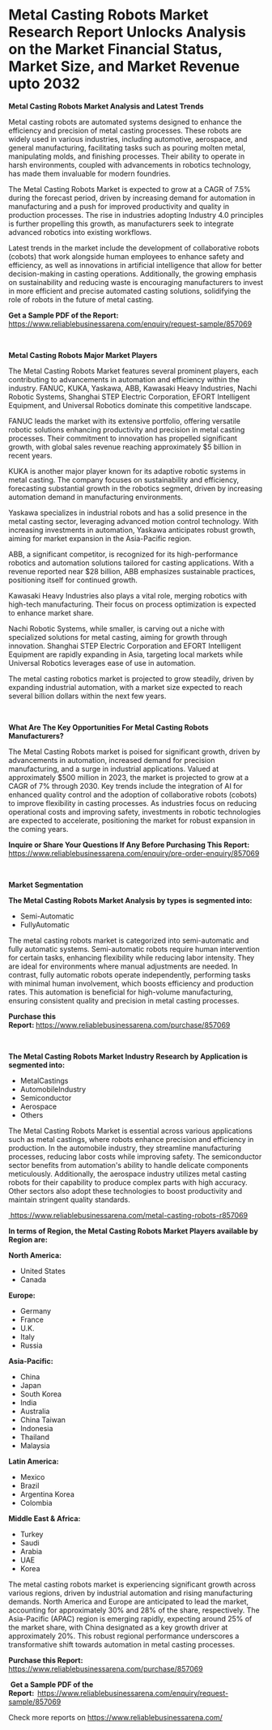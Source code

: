 <p><h1>Metal Casting Robots Market Research Report Unlocks Analysis on the Market Financial Status, Market Size, and Market Revenue upto 2032</h1></p><p><strong>Metal Casting Robots Market Analysis and Latest Trends</strong></p>
<p><p>Metal casting robots are automated systems designed to enhance the efficiency and precision of metal casting processes. These robots are widely used in various industries, including automotive, aerospace, and general manufacturing, facilitating tasks such as pouring molten metal, manipulating molds, and finishing processes. Their ability to operate in harsh environments, coupled with advancements in robotics technology, has made them invaluable for modern foundries.</p><p>The Metal Casting Robots Market is expected to grow at a CAGR of 7.5% during the forecast period, driven by increasing demand for automation in manufacturing and a push for improved productivity and quality in production processes. The rise in industries adopting Industry 4.0 principles is further propelling this growth, as manufacturers seek to integrate advanced robotics into existing workflows.</p><p>Latest trends in the market include the development of collaborative robots (cobots) that work alongside human employees to enhance safety and efficiency, as well as innovations in artificial intelligence that allow for better decision-making in casting operations. Additionally, the growing emphasis on sustainability and reducing waste is encouraging manufacturers to invest in more efficient and precise automated casting solutions, solidifying the role of robots in the future of metal casting.</p></p>
<p><strong>Get a Sample PDF of the Report:&nbsp;</strong> <a href="https://www.reliablebusinessarena.com/enquiry/request-sample/857069?utm_campaign=2106&utm_medium=2&utm_source=Github&utm_content=ia&utm_term=16022025&utm_id=metal-casting-robots">https://www.reliablebusinessarena.com/enquiry/request-sample/857069</a></p>
<p>&nbsp;</p>
<p><strong>Metal Casting Robots Major Market Players</strong></p>
<p><p>The Metal Casting Robots Market features several prominent players, each contributing to advancements in automation and efficiency within the industry. FANUC, KUKA, Yaskawa, ABB, Kawasaki Heavy Industries, Nachi Robotic Systems, Shanghai STEP Electric Corporation, EFORT Intelligent Equipment, and Universal Robotics dominate this competitive landscape.</p><p>FANUC leads the market with its extensive portfolio, offering versatile robotic solutions enhancing productivity and precision in metal casting processes. Their commitment to innovation has propelled significant growth, with global sales revenue reaching approximately $5 billion in recent years.</p><p>KUKA is another major player known for its adaptive robotic systems in metal casting. The company focuses on sustainability and efficiency, forecasting substantial growth in the robotics segment, driven by increasing automation demand in manufacturing environments.</p><p>Yaskawa specializes in industrial robots and has a solid presence in the metal casting sector, leveraging advanced motion control technology. With increasing investments in automation, Yaskawa anticipates robust growth, aiming for market expansion in the Asia-Pacific region.</p><p>ABB, a significant competitor, is recognized for its high-performance robotics and automation solutions tailored for casting applications. With a revenue reported near $28 billion, ABB emphasizes sustainable practices, positioning itself for continued growth.</p><p>Kawasaki Heavy Industries also plays a vital role, merging robotics with high-tech manufacturing. Their focus on process optimization is expected to enhance market share.</p><p>Nachi Robotic Systems, while smaller, is carving out a niche with specialized solutions for metal casting, aiming for growth through innovation. Shanghai STEP Electric Corporation and EFORT Intelligent Equipment are rapidly expanding in Asia, targeting local markets while Universal Robotics leverages ease of use in automation.</p><p>The metal casting robotics market is projected to grow steadily, driven by expanding industrial automation, with a market size expected to reach several billion dollars within the next few years.</p></p>
<p>&nbsp;</p>
<p><strong>What Are The Key Opportunities For Metal Casting Robots Manufacturers?</strong></p>
<p><p>The Metal Casting Robots market is poised for significant growth, driven by advancements in automation, increased demand for precision manufacturing, and a surge in industrial applications. Valued at approximately $500 million in 2023, the market is projected to grow at a CAGR of 7% through 2030. Key trends include the integration of AI for enhanced quality control and the adoption of collaborative robots (cobots) to improve flexibility in casting processes. As industries focus on reducing operational costs and improving safety, investments in robotic technologies are expected to accelerate, positioning the market for robust expansion in the coming years.</p></p>
<p><strong>Inquire or Share Your Questions If Any Before Purchasing This Report:</strong> <a href="https://www.reliablebusinessarena.com/enquiry/pre-order-enquiry/857069?utm_campaign=2106&utm_medium=2&utm_source=Github&utm_content=ia&utm_term=16022025&utm_id=metal-casting-robots">https://www.reliablebusinessarena.com/enquiry/pre-order-enquiry/857069</a></p>
<p>&nbsp;</p>
<p><strong>Market Segmentation</strong></p>
<p><strong>The Metal Casting Robots Market Analysis by types is segmented into:</strong></p>
<p><ul><li>Semi-Automatic</li><li>FullyAutomatic</li></ul></p>
<p><p>The metal casting robots market is categorized into semi-automatic and fully automatic systems. Semi-automatic robots require human intervention for certain tasks, enhancing flexibility while reducing labor intensity. They are ideal for environments where manual adjustments are needed. In contrast, fully automatic robots operate independently, performing tasks with minimal human involvement, which boosts efficiency and production rates. This automation is beneficial for high-volume manufacturing, ensuring consistent quality and precision in metal casting processes.</p></p>
<p><strong>Purchase this Report:&nbsp;</strong><a href="https://www.reliablebusinessarena.com/purchase/857069?utm_campaign=2106&utm_medium=2&utm_source=Github&utm_content=ia&utm_term=16022025&utm_id=metal-casting-robots">https://www.reliablebusinessarena.com/purchase/857069</a></p>
<p>&nbsp;</p>
<p><strong>The Metal Casting Robots Market Industry Research by Application is segmented into:</strong></p>
<p><ul><li>MetalCastings</li><li>AutomobileIndustry</li><li>Semiconductor</li><li>Aerospace</li><li>Others</li></ul></p>
<p><p>The Metal Casting Robots Market is essential across various applications such as metal castings, where robots enhance precision and efficiency in production. In the automobile industry, they streamline manufacturing processes, reducing labor costs while improving safety. The semiconductor sector benefits from automation's ability to handle delicate components meticulously. Additionally, the aerospace industry utilizes metal casting robots for their capability to produce complex parts with high accuracy. Other sectors also adopt these technologies to boost productivity and maintain stringent quality standards.</p></p>
<p><a href="https://www.reliablebusinessarena.com/metal-casting-robots-r857069?utm_campaign=2106&utm_medium=2&utm_source=Github&utm_content=ia&utm_term=16022025&utm_id=metal-casting-robots">&nbsp;https://www.reliablebusinessarena.com/metal-casting-robots-r857069</a></p>
<p><strong>In terms of Region, the Metal Casting Robots Market Players available by Region are:</strong></p>
<p>
    <p> <strong> North America: </strong>
        <ul>
            <li>United States</li>
            <li>Canada</li>
        </ul>
        </p> 
    <p> <strong> Europe: </strong>
        <ul>
            <li>Germany</li>
            <li>France</li>
            <li>U.K.</li>
            <li>Italy</li>
            <li>Russia</li>
        </ul>
        </p> 
    <p> <strong> Asia-Pacific: </strong>
        <ul>
            <li>China</li>
            <li>Japan</li>
            <li>South Korea</li>
            <li>India</li>
            <li>Australia</li>
            <li>China Taiwan</li>
            <li>Indonesia</li>
            <li>Thailand</li>
            <li>Malaysia</li>
        </ul>
        </p> 
    <p> <strong> Latin America: </strong>
        <ul>
            <li>Mexico</li>
            <li>Brazil</li>
            <li>Argentina Korea</li>
            <li>Colombia</li>
        </ul>
        </p> 
    <p> <strong> Middle East & Africa: </strong>
        <ul>
            <li>Turkey</li>
            <li>Saudi</li>
            <li>Arabia</li>
            <li>UAE</li>
            <li>Korea</li>
        </ul>
    </p>
    </p>
<p><p>The metal casting robots market is experiencing significant growth across various regions, driven by industrial automation and rising manufacturing demands. North America and Europe are anticipated to lead the market, accounting for approximately 30% and 28% of the share, respectively. The Asia-Pacific (APAC) region is emerging rapidly, expecting around 25% of the market share, with China designated as a key growth driver at approximately 20%. This robust regional performance underscores a transformative shift towards automation in metal casting processes.</p></p>
<p><strong>Purchase this Report: </strong><a href="https://www.reliablebusinessarena.com/purchase/857069?utm_campaign=2106&utm_medium=2&utm_source=Github&utm_content=ia&utm_term=16022025&utm_id=metal-casting-robots">https://www.reliablebusinessarena.com/purchase/857069</a></p>
<p>&nbsp;<strong>Get a Sample PDF of the Report:&nbsp;&nbsp;</strong><a href="https://www.reliablebusinessarena.com/enquiry/request-sample/857069?utm_campaign=2106&utm_medium=2&utm_source=Github&utm_content=ia&utm_term=16022025&utm_id=metal-casting-robots">https://www.reliablebusinessarena.com/enquiry/request-sample/857069</a></p>
<p><strong></strong></p>
<p>Check more reports on <a href="https://www.reliablebusinessarena.com/?utm_campaign=2106&utm_medium=2&utm_source=Github&utm_content=ia&utm_term=16022025&utm_id=metal-casting-robots">https://www.reliablebusinessarena.com/</a></p>